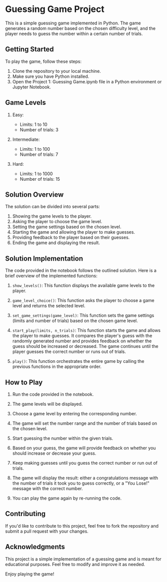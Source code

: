 # Guessing Game Project

This is a simple guessing game implemented in Python. The game generates a random number based on the chosen difficulty level, and the player needs to guess the number within a certain number of trials.

## Getting Started
To play the game, follow these steps:
1. Clone the repository to your local machine.
2. Make sure you have Python installed.
3. Open the Project 1: Guessing Game.ipynb file in a Python environment or Jupyter Notebook.

## Game Levels

1. Easy:
   - Limits: 1 to 10
   - Number of trials: 3

2. Intermediate:
   - Limits: 1 to 100
   - Number of trials: 7

3. Hard:
   - Limits: 1 to 1000
   - Number of trials: 15

## Solution Overview

The solution can be divided into several parts:

1. Showing the game levels to the player.
2. Asking the player to choose the game level.
3. Setting the game settings based on the chosen level.
4. Starting the game and allowing the player to make guesses.
5. Providing feedback to the player based on their guesses.
6. Ending the game and displaying the result.

## Solution Implementation

The code provided in the notebook follows the outlined solution. Here is a brief overview of the implemented functions:

1. `show_levels()`: This function displays the available game levels to the player.

2. `game_level_choice()`: This function asks the player to choose a game level and returns the selected level.

3. `set_game_settings(game_level)`: This function sets the game settings (limits and number of trials) based on the chosen game level.

4. `start_play(limits, n_trials)`: This function starts the game and allows the player to make guesses. It compares the player's guess with the randomly generated number and provides feedback on whether the guess should be increased or decreased. The game continues until the player guesses the correct number or runs out of trials.

5. `play()`: This function orchestrates the entire game by calling the previous functions in the appropriate order.

## How to Play

1. Run the code provided in the notebook.

2. The game levels will be displayed.

3. Choose a game level by entering the corresponding number.

4. The game will set the number range and the number of trials based on the chosen level.

5. Start guessing the number within the given trials.

6. Based on your guess, the game will provide feedback on whether you should increase or decrease your guess.

7. Keep making guesses until you guess the correct number or run out of trials.

8. The game will display the result: either a congratulations message with the number of trials it took you to guess correctly, or a "You Lose!" message with the correct number.

9. You can play the game again by re-running the code.

## Contributing
If you'd like to contribute to this project, feel free to fork the repository and submit a pull request with your changes.

## Acknowledgments
This project is a simple implementation of a guessing game and is meant for educational purposes. Feel free to modify and improve it as needed.

Enjoy playing the game!
